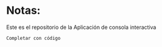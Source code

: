 # Notas:
Este es el repositorio de la Aplicación de consola interactiva

```
Completar con código
```

